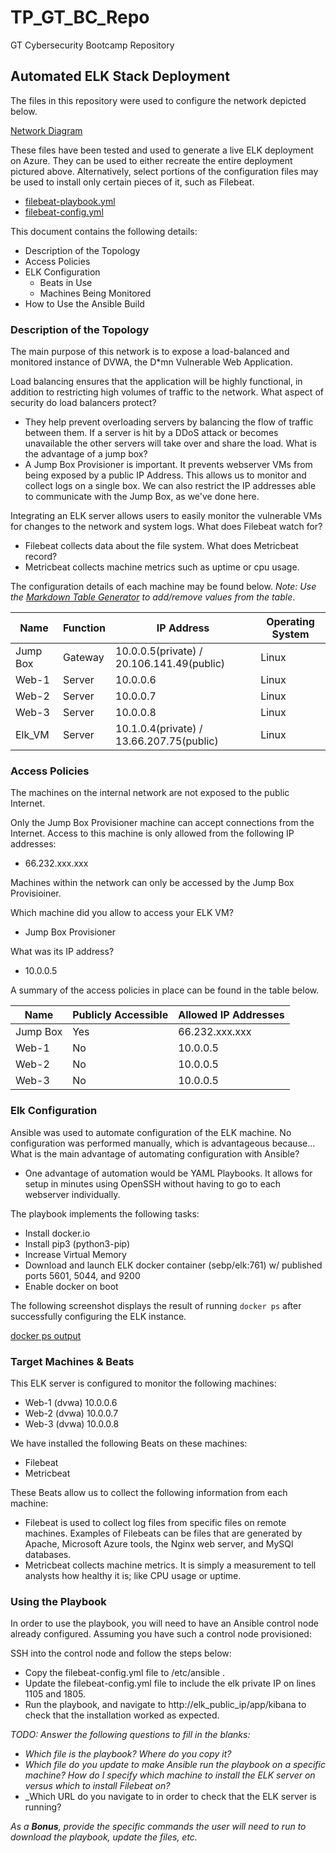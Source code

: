 # TP_GT_BC_Repo
GT Cybersecurity Bootcamp Repository
## Automated ELK Stack Deployment

The files in this repository were used to configure the network depicted below.

[Network Diagram](https://github.com/TAPGAP1/TP_GT_BC_Repo/blob/main/Diagrams/Network_Diagram.PNG)

These files have been tested and used to generate a live ELK deployment on Azure. They can be used to either recreate the entire deployment pictured above. Alternatively, select portions of the configuration files may be used to install only certain pieces of it, such as Filebeat.

  - [filebeat-playbook.yml](https://github.com/TAPGAP1/TP_GT_BC_Repo/blob/main/Ansible/filebeat-playbook.yml)
  - [filebeat-config.yml](https://github.com/TAPGAP1/TP_GT_BC_Repo/blob/main/Ansible/filebeat-config.yml)
  
This document contains the following details:
- Description of the Topology
- Access Policies
- ELK Configuration
  - Beats in Use
  - Machines Being Monitored
- How to Use the Ansible Build


### Description of the Topology

The main purpose of this network is to expose a load-balanced and monitored instance of DVWA, the D*mn Vulnerable Web Application.

Load balancing ensures that the application will be highly functional, in addition to restricting high volumes of traffic to the network.
What aspect of security do load balancers protect? 
 - They help prevent overloading servers by balancing the flow of traffic between them.  If a server is hit by a DDoS attack or becomes unavailable
  the other servers will take over and share the load. 
What is the advantage of a jump box?
 - A Jump Box Provisioner is important. It prevents webserver VMs from being exposed by a public IP Address. This allows us to monitor and collect logs on a single box. We can also restrict the IP addresses able to communicate with the Jump Box, as we've done here.

Integrating an ELK server allows users to easily monitor the vulnerable VMs for changes to the network and system logs.
What does Filebeat watch for?
 - Filebeat collects data about the file system. 
 What does Metricbeat record?
 - Metricbeat collects machine metrics such as uptime or cpu usage. 

The configuration details of each machine may be found below.
_Note: Use the [Markdown Table Generator](http://www.tablesgenerator.com/markdown_tables) to add/remove values from the table_.

| Name     | Function |               IP Address                  | Operating System |
|----------|----------|-------------------------------------------|------------------|
| Jump Box | Gateway  | 10.0.0.5(private) / 20.106.141.49(public) | Linux            |
| Web-1    | Server   | 10.0.0.6                                  | Linux            |
| Web-2    | Server   | 10.0.0.7                                  | Linux            |
| Web-3    | Server   | 10.0.0.8                                  | Linux            |
| Elk_VM   | Server   | 10.1.0.4(private) / 13.66.207.75(public)  | Linux            |

### Access Policies

The machines on the internal network are not exposed to the public Internet. 

Only the Jump Box Provisioner machine can accept connections from the Internet. 
 Access to this machine is only allowed from the following IP addresses:
 - 66.232.xxx.xxx
 
 Machines within the network can only be accessed by the Jump Box Provisioiner.
 
  Which machine did you allow to access your ELK VM?
   - Jump Box Provisioner
   
  What was its IP address?
   - 10.0.0.5

A summary of the access policies in place can be found in the table below.

| Name     | Publicly Accessible | Allowed IP Addresses |
|----------|---------------------|----------------------|
| Jump Box | Yes                 | 66.232.xxx.xxx       |
|  Web-1   | No                  | 10.0.0.5             |
|  Web-2   | No                  | 10.0.0.5             |
|  Web-3   | No                  | 10.0.0.5             |

### Elk Configuration

Ansible was used to automate configuration of the ELK machine. No configuration was performed manually, which is advantageous because...
What is the main advantage of automating configuration with Ansible?
 - One advantage of automation would be YAML Playbooks. It allows for setup in minutes using OpenSSH without having to go to each webserver individually. 

The playbook implements the following tasks:
- Install docker.io 
- Install pip3 (python3-pip)
- Increase Virtual Memory
- Download and launch ELK docker container (sebp/elk:761) w/ published ports 5601, 5044, and 9200
- Enable docker on boot

The following screenshot displays the result of running `docker ps` after successfully configuring the ELK instance.

[docker ps output](https://github.com/TAPGAP1/TP_GT_BC_Repo/blob/main/Linux/ELK_container.PNG)

### Target Machines & Beats
This ELK server is configured to monitor the following machines:
- Web-1 (dvwa) 10.0.0.6
- Web-2 (dvwa) 10.0.0.7
- Web-3 (dvwa) 10.0.0.8

We have installed the following Beats on these machines:
 - Filebeat
 - Metricbeat

These Beats allow us to collect the following information from each machine:
 - Filebeat is used to collect log files from specific files on remote machines. Examples of Filebeats can be files that are generated by Apache, Microsoft Azure tools, the Nginx web server, and MySQl databases.
 - Metricbeat collects machine metrics. It is simply a measurement to tell analysts how healthy it is; like CPU usage or uptime. 



### Using the Playbook
In order to use the playbook, you will need to have an Ansible control node already configured. Assuming you have such a control node provisioned: 

SSH into the control node and follow the steps below:
- Copy the filebeat-config.yml file to /etc/ansible .
- Update the filebeat-config.yml file to include the elk private IP on lines 1105 and 1805. 
- Run the playbook, and navigate to http://elk_public_ip/app/kibana to check that the installation worked as expected.

_TODO: Answer the following questions to fill in the blanks:_
- _Which file is the playbook? Where do you copy it?_
- _Which file do you update to make Ansible run the playbook on a specific machine? How do I specify which machine to install the ELK server on versus which to install Filebeat on?_
- _Which URL do you navigate to in order to check that the ELK server is running?

_As a **Bonus**, provide the specific commands the user will need to run to download the playbook, update the files, etc._
